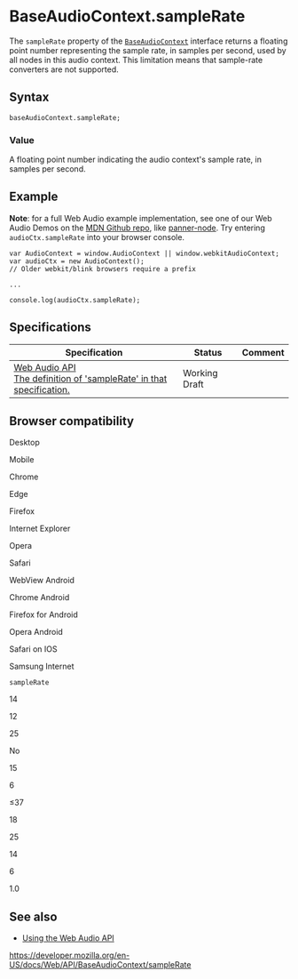 # BaseAudioContext.sampleRate

The `sampleRate` property of the [`BaseAudioContext`](../baseaudiocontext) interface returns a floating point number representing the sample rate, in samples per second, used by all nodes in this audio context. This limitation means that sample-rate converters are not supported.

## Syntax

    baseAudioContext.sampleRate;

### Value

A floating point number indicating the audio context's sample rate, in samples per second.

## Example

**Note**: for a full Web Audio example implementation, see one of our Web Audio Demos on the [MDN Github repo](https://github.com/mdn/), like [panner-node](https://github.com/mdn/panner-node). Try entering `audioCtx.sampleRate` into your browser console.

    var AudioContext = window.AudioContext || window.webkitAudioContext;
    var audioCtx = new AudioContext();
    // Older webkit/blink browsers require a prefix

    ...

    console.log(audioCtx.sampleRate);

## Specifications

<table><thead><tr class="header"><th>Specification</th><th>Status</th><th>Comment</th></tr></thead><tbody><tr class="odd"><td><a href="https://webaudio.github.io/web-audio-api/#dom-baseaudiocontext-samplerate">Web Audio API<br />
<span class="small">The definition of 'sampleRate' in that specification.</span></a></td><td><span class="spec-wd">Working Draft</span></td><td></td></tr></tbody></table>

## Browser compatibility

Desktop

Mobile

Chrome

Edge

Firefox

Internet Explorer

Opera

Safari

WebView Android

Chrome Android

Firefox for Android

Opera Android

Safari on IOS

Samsung Internet

`sampleRate`

14

12

25

No

15

6

≤37

18

25

14

6

1.0

## See also

- [Using the Web Audio API](../web_audio_api/using_web_audio_api)

<a href="https://developer.mozilla.org/en-US/docs/Web/API/BaseAudioContext/sampleRate" class="_attribution-link">https://developer.mozilla.org/en-US/docs/Web/API/BaseAudioContext/sampleRate</a>
